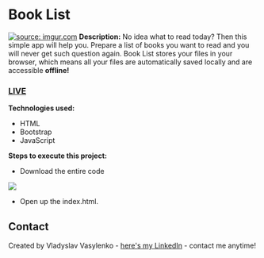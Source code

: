 # Book List
<a href="https://imgur.com/mUG8Ohy"><img src="https://i.imgur.com/mUG8Ohy.gif" title="source: imgur.com" /></a>
**Description:**
No idea what to read today? Then this simple app will help you. Prepare a list of books you want to read and you will never get such question again. Book List stores your files in your browser, which means all your files are automatically saved locally and are accessible **offline!**
### [LIVE](https://richboyscrytoo.github.io/MoGo/)
**Technologies used:**
 - HTML
 - Bootstrap
 - JavaScript
 
 **Steps to execute this project:**
 - Download the entire code
 
![](https://i.imgur.com/mzqjgS4.png)
 - Open up the index.html.
 
## Contact
Created by Vladyslav Vasylenko - [here's my LinkedIn](https://www.linkedin.com/in/vladvasylenko/) - contact me anytime!
